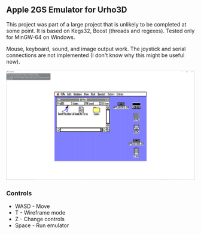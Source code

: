 ## Apple 2GS Emulator for Urho3D

This project was part of a large project that is unlikely to be completed at some point.
It is based on Kegs32, Boost (threads and regexes). Tested only for MinGW-64 on Windows.

Mouse, keyboard, sound, and image output work. The joystick and serial connections are not implemented
(I don't know why this might be useful now).

![Main Screen Screenshot](misc/Screenshot.png)

### Controls

* WASD - Move
* T - Wireframe mode
* Z - Change controls
* Space - Run emulator
